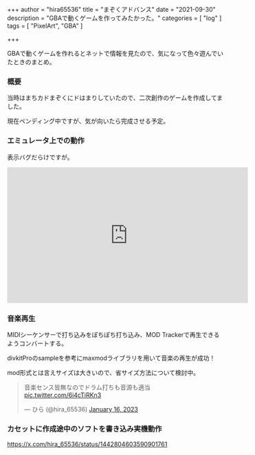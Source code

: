 +++
author = "hira65536"
title = "まぞくアドバンス"
date = "2021-09-30"
description = "GBAで動くゲームを作ってみたかった。"
categories = [
    "log"
]
tags = [
    "PixelArt",
    "GBA"
]

+++

GBAで動くゲームを作れるとネットで情報を見たので、気になって色々遊んでいたときのまとめ。

### 概要 

当時はまちカドまぞくにドはまりしていたので、二次創作のゲームを作成してました。

現在ペンディング中ですが、気が向いたら完成させる予定。

### エミュレータ上での動作
表示バグだらけですが。

<iframe width="560" height="315" src="https://www.youtube-nocookie.com/embed/kzuw1l1QM2M" title="YouTube video player" frameborder="0" allow="accelerometer; autoplay; clipboard-write; encrypted-media; gyroscope; picture-in-picture" allowfullscreen></iframe>

### 音楽再生
MIDIシーケンサーで打ち込みをぽちぽち打ち込み、MOD Trackerで再生できるようコンバートする。

divkitProのsampleを参考にmaxmodライブラリを用いて音楽の再生が成功！

mod形式とは言えサイズは大きいので、省サイズ方法について検討中。

<blockquote class="twitter-tweet"><p lang="ja" dir="ltr">音楽センス皆無なのでドラム打ちも音源も適当 <a href="https://t.co/6i4cTiRKn3">pic.twitter.com/6i4cTiRKn3</a></p>&mdash; ひら (@hira_65536) <a href="https://twitter.com/hira_65536/status/1614998079941545985?ref_src=twsrc%5Etfw">January 16, 2023</a></blockquote> <script async src="https://platform.twitter.com/widgets.js" charset="utf-8"></script>

### カセットに作成途中のソフトを書き込み実機動作

https://x.com/hira_65536/status/1442804603590901761